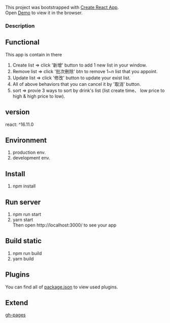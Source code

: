 This project was bootstrapped with [Create React App](https://github.com/facebook/create-react-app).<br />
Open [Demo](https://an-0611.github.io/dailydrinks/) to view it in the browser.

### Description

## Functional
This app is contain  in there
1. Create list => click '新增' button to add 1 new list in your window.
2. Remove list => click '批次刪除' btn to remove 1~n list that you appoint.
3. Update list => click '修改' button to update your exist list.
4. All of above behaviors that you can cancel it by '取消' button.
5. sort => provie 3 ways to sort by drink's list (list create time、 low price to high & high price to low).

## version
react: ^16.11.0

## Environment
1. production env.
2. development env.

## Install
1. npm install<br />

## Run server
1. npm run start<br />
2. yarn start<br />
Then open http://localhost:3000/ to see your app

## Build static
1. npm run build<br />
2. yarn build

## Plugins
You can find all of [package.json](https://github.com/an-0611/dailydrinks/blob/master/package.json) to view used plugins.

## Extend
[gh-pages](https://github.com/gitname/react-gh-pages)<br />

